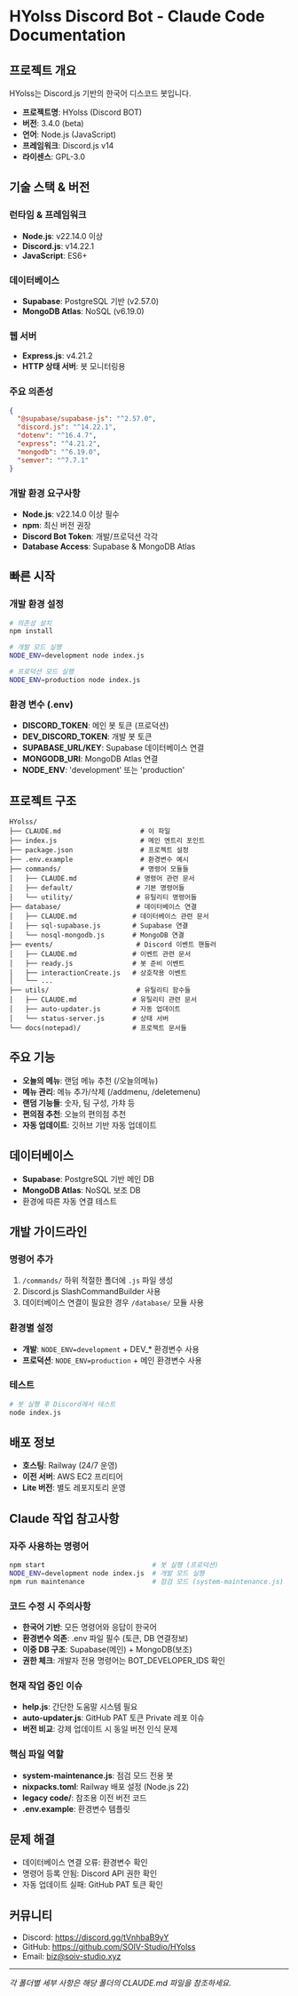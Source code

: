 # HYolss Discord Bot - Claude Code Documentation

## 프로젝트 개요
HYolss는 Discord.js 기반의 한국어 디스코드 봇입니다.
- **프로젝트명**: HYolss (Discord BOT)
- **버전**: 3.4.0 (beta)
- **언어**: Node.js (JavaScript)
- **프레임워크**: Discord.js v14
- **라이센스**: GPL-3.0

## 기술 스택 & 버전

### 런타임 & 프레임워크
- **Node.js**: v22.14.0 이상
- **Discord.js**: v14.22.1
- **JavaScript**: ES6+

### 데이터베이스
- **Supabase**: PostgreSQL 기반 (v2.57.0)
- **MongoDB Atlas**: NoSQL (v6.19.0)

### 웹 서버
- **Express.js**: v4.21.2
- **HTTP 상태 서버**: 봇 모니터링용

### 주요 의존성
```json
{
  "@supabase/supabase-js": "^2.57.0",
  "discord.js": "^14.22.1",
  "dotenv": "^16.4.7",
  "express": "^4.21.2",
  "mongodb": "^6.19.0",
  "semver": "^7.7.1"
}
```

### 개발 환경 요구사항
- **Node.js**: v22.14.0 이상 필수
- **npm**: 최신 버전 권장
- **Discord Bot Token**: 개발/프로덕션 각각
- **Database Access**: Supabase & MongoDB Atlas

## 빠른 시작

### 개발 환경 설정
```bash
# 의존성 설치
npm install

# 개발 모드 실행
NODE_ENV=development node index.js

# 프로덕션 모드 실행
NODE_ENV=production node index.js
```

### 환경 변수 (.env)
- **DISCORD_TOKEN**: 메인 봇 토큰 (프로덕션)
- **DEV_DISCORD_TOKEN**: 개발 봇 토큰
- **SUPABASE_URL/KEY**: Supabase 데이터베이스 연결
- **MONGODB_URI**: MongoDB Atlas 연결
- **NODE_ENV**: 'development' 또는 'production'

## 프로젝트 구조

```
HYolss/
├── CLAUDE.md                    # 이 파일
├── index.js                     # 메인 엔트리 포인트
├── package.json                 # 프로젝트 설정
├── .env.example                 # 환경변수 예시
├── commands/                    # 명령어 모듈들
│   ├── CLAUDE.md               # 명령어 관련 문서
│   ├── default/                # 기본 명령어들
│   └── utility/                # 유틸리티 명령어들
├── database/                   # 데이터베이스 연결
│   ├── CLAUDE.md              # 데이터베이스 관련 문서
│   ├── sql-supabase.js        # Supabase 연결
│   └── nosql-mongodb.js       # MongoDB 연결
├── events/                     # Discord 이벤트 핸들러
│   ├── CLAUDE.md              # 이벤트 관련 문서
│   ├── ready.js               # 봇 준비 이벤트
│   ├── interactionCreate.js   # 상호작용 이벤트
│   └── ...
├── utils/                      # 유틸리티 함수들
│   ├── CLAUDE.md              # 유틸리티 관련 문서
│   ├── auto-updater.js        # 자동 업데이트
│   └── status-server.js       # 상태 서버
└── docs(notepad)/             # 프로젝트 문서들
```

## 주요 기능
- **오늘의 메뉴**: 랜덤 메뉴 추천 (/오늘의메뉴)
- **메뉴 관리**: 메뉴 추가/삭제 (/addmenu, /deletemenu)
- **랜덤 기능들**: 숫자, 팀 구성, 가챠 등
- **편의점 추천**: 오늘의 편의점 추천
- **자동 업데이트**: 깃허브 기반 자동 업데이트

## 데이터베이스
- **Supabase**: PostgreSQL 기반 메인 DB
- **MongoDB Atlas**: NoSQL 보조 DB
- 환경에 따른 자동 연결 테스트

## 개발 가이드라인

### 명령어 추가
1. `/commands/` 하위 적절한 폴더에 `.js` 파일 생성
2. Discord.js SlashCommandBuilder 사용
3. 데이터베이스 연결이 필요한 경우 `/database/` 모듈 사용

### 환경별 설정
- **개발**: `NODE_ENV=development` + DEV_* 환경변수 사용
- **프로덕션**: `NODE_ENV=production` + 메인 환경변수 사용

### 테스트
```bash
# 봇 실행 후 Discord에서 테스트
node index.js
```

## 배포 정보
- **호스팅**: Railway (24/7 운영)
- **이전 서버**: AWS EC2 프리티어
- **Lite 버전**: 별도 레포지토리 운영

## Claude 작업 참고사항

### 자주 사용하는 명령어
```bash
npm start                           # 봇 실행 (프로덕션)
NODE_ENV=development node index.js  # 개발 모드 실행
npm run maintenance                 # 점검 모드 (system-maintenance.js)
```

### 코드 수정 시 주의사항
- **한국어 기반**: 모든 명령어와 응답이 한국어
- **환경변수 의존**: .env 파일 필수 (토큰, DB 연결정보)
- **이중 DB 구조**: Supabase(메인) + MongoDB(보조)
- **권한 체크**: 개발자 전용 명령어는 BOT_DEVELOPER_IDS 확인

### 현재 작업 중인 이슈
- **help.js**: 간단한 도움말 시스템 필요
- **auto-updater.js**: GitHub PAT 토큰 Private 레포 이슈
- **버전 비교**: 강제 업데이트 시 동일 버전 인식 문제

### 핵심 파일 역할
- **system-maintenance.js**: 점검 모드 전용 봇
- **nixpacks.toml**: Railway 배포 설정 (Node.js 22)
- **legacy code/**: 참조용 이전 버전 코드
- **.env.example**: 환경변수 템플릿

## 문제 해결
- 데이터베이스 연결 오류: 환경변수 확인
- 명령어 등록 안됨: Discord API 권한 확인
- 자동 업데이트 실패: GitHub PAT 토큰 확인

## 커뮤니티
- Discord: https://discord.gg/tVnhbaB9yY
- GitHub: https://github.com/SOIV-Studio/HYolss
- Email: biz@soiv-studio.xyz

---
*각 폴더별 세부 사항은 해당 폴더의 CLAUDE.md 파일을 참조하세요.*